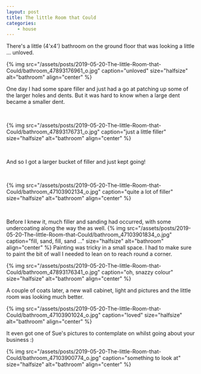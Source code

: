 ```yaml
---
layout: post
title: The little Room that Could
categories:
    - house
---
```


There's a little (4'x4') bathroom on the ground floor that was looking a little ... unloved.

{% img src="/assets/posts/2019-05-20-The-little-Room-that-Could/bathroom_47893176961_o.jpg" caption="unloved" size="halfsize" alt="bathroom" align="center" %}

One day I had some spare filler and just had a go at patching up some of the larger holes and dents. But it was hard to know when a large dent became a smaller dent.

 

{% img src="/assets/posts/2019-05-20-The-little-Room-that-Could/bathroom_47893176731_o.jpg" caption="just a little filler" size="halfsize" alt="bathroom" align="center" %}

 

And so I got a larger bucket of filler and just kept going!

 

{% img src="/assets/posts/2019-05-20-The-little-Room-that-Could/bathroom_47103902134_o.jpg" caption="quite a lot of filler" size="halfsize" alt="bathroom" align="center" %}

 

Before I knew it, much filler and sanding had occurred, with some undercoating along the way the as well.
{% img src="/assets/posts/2019-05-20-The-little-Room-that-Could/bathroom_47103901834_o.jpg" caption="fill, sand, fill, sand ..." size="halfsize" alt="bathroom" align="center" %}
Painting was tricky in a small space. I had to make sure to paint the bit of wall I needed to lean on to reach round a corner.

{% img src="/assets/posts/2019-05-20-The-little-Room-that-Could/bathroom_47893176341_o.jpg" caption="oh, snazzy colour" size="halfsize" alt="bathroom" align="center" %}

A couple of coats later, a new wall cabinet, light and pictures and the little room was looking much better.

{% img src="/assets/posts/2019-05-20-The-little-Room-that-Could/bathroom_47103901024_o.jpg" caption="loved" size="halfsize" alt="bathroom" align="center" %}

It even got one of Sue's pictures to contemplate on whilst going about your business :)

{% img src="/assets/posts/2019-05-20-The-little-Room-that-Could/bathroom_47103900774_o.jpg" caption="something to look at" size="halfsize" alt="bathroom" align="center" %}

 